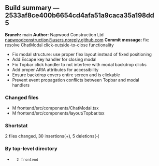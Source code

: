 ## Build summary — 2533af8ce400b6654cd4afa51a9caca35a198dd5

**Branch:** main
**Author:** Napwood Construction Ltd <napwoodconstruction@users.noreply.github.com>
**Commit message:** fix: resolve ChatModal click-outside-to-close functionality

- Fix modal structure: use proper flex layout instead of fixed positioning
- Add Escape key handler for closing modal
- Fix Topbar click handler to not interfere with modal backdrop clicks
- Add proper ARIA attributes for accessibility
- Ensure backdrop covers entire screen and is clickable
- Prevent event propagation conflicts between Topbar and modal handlers

### Changed files
 - M	frontend/src/components/ChatModal.tsx
 - M	frontend/src/components/layout/Topbar.tsx

### Shortstat
 2 files changed, 30 insertions(+), 5 deletions(-)

### By top-level directory
 -       2 frontend
